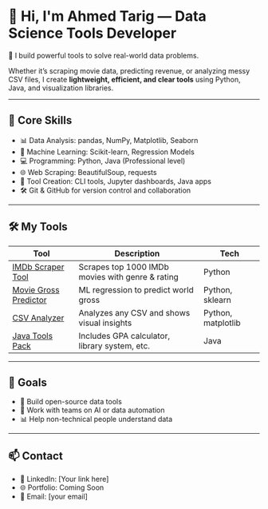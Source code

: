 # 👋 Hi, I'm Ahmed Tarig — Data Science Tools Developer

🧠 I build powerful tools to solve real-world data problems.

Whether it’s scraping movie data, predicting revenue, or analyzing messy CSV files, I create **lightweight, efficient, and clear tools** using Python, Java, and visualization libraries.

---

## 🧰 Core Skills

- 📊 Data Analysis: pandas, NumPy, Matplotlib, Seaborn
- 🤖 Machine Learning: Scikit-learn, Regression Models
- 💻 Programming: Python, Java (Professional level)
- 🌐 Web Scraping: BeautifulSoup, requests
- 🧱 Tool Creation: CLI tools, Jupyter dashboards, Java apps
- 🛠️ Git & GitHub for version control and collaboration

---

## 🛠️ My Tools

| Tool | Description | Tech |
|------|-------------|------|
| [IMDb Scraper Tool](#) | Scrapes top 1000 IMDb movies with genre & rating | Python |
| [Movie Gross Predictor](#) | ML regression to predict world gross | Python, sklearn |
| [CSV Analyzer](#) | Analyzes any CSV and shows visual insights | Python, matplotlib |
| [Java Tools Pack](#) | Includes GPA calculator, library system, etc. | Java |

---

## 📌 Goals

- 🚀 Build open-source data tools
- 🤝 Work with teams on AI or data automation
- 📊 Help non-technical people understand data

---

## 📫 Contact

- 💼 LinkedIn: [Your link here]
- 🌐 Portfolio: Coming Soon
- 📧 Email: [your email]
